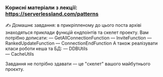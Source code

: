 ### Корисні матеріали з лекції: https://serverlessland.com/patterns

✍️ Домашнє завдання: в прикріпленому до цього поста архіві знаходяться приклади функцій єндпоінтів та скелет проекту. Вам потрібно дописати:
— GetAllConnectionFunction
— InviteFunction
— RankedUpdateFunction
—  ConnectionEndFunction
А також реалізувати класи роботи кеша та БД: 
— DDBUtils  
— CacheUtils

Завдання не потрібно здавати — це "скелет" вашого майбутнього проєкту.
